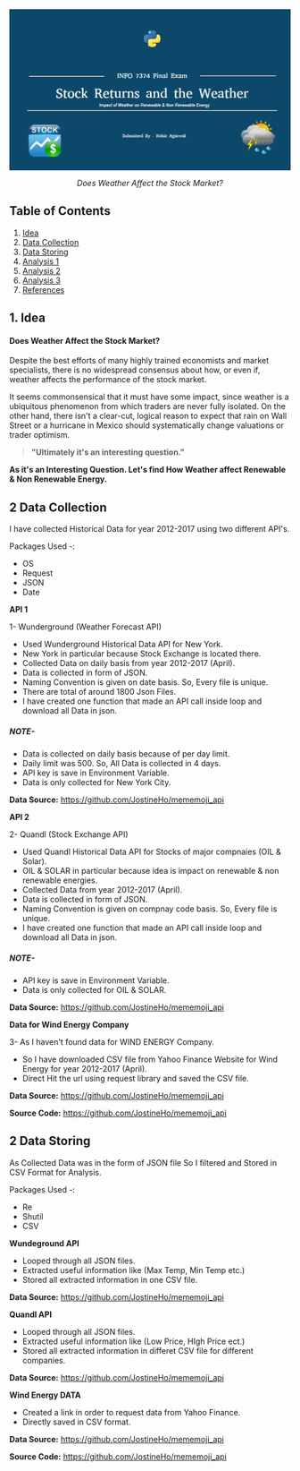 <img src="extra/cover.jpg" alt="alt text" align="middle"/>
<p align="center"><i>Does Weather Affect the Stock Market? </i></p>

## Table of Contents
1. [Idea](#1-idea)
2. [Data Collection](#2-data-collection)
3. [Data Storing](#3-data-storing)
4. [Analysis 1](#4-analysis-1)
5. [Analysis 2](#5-analysis-2)
6. [Analysis 3](#6-analysis-3)
7. [References](#7-references)

## 1. Idea
#### Does Weather Affect the Stock Market?

Despite the best efforts of many highly trained economists and market specialists, there is no widespread consensus about how, or even if, weather affects the performance of the stock market.

It seems commonsensical that it must have some impact, since weather is a ubiquitous phenomenon from which traders are never fully isolated. On the other hand, there isn't a clear-cut, logical reason to expect that rain on Wall Street or a hurricane in Mexico should systematically change valuations or trader optimism. 

> __"Ultimately it's an interesting question."__

__As it's an Interesting Question. Let's find How Weather affect Renewable & Non Renewable Energy.__

## 2 Data Collection
I have collected Historical Data for year 2012-2017 using two different API's.

Packages Used -:
- OS
- Request
- JSON
- Date

__API 1__

1- Wunderground (Weather Forecast API)

  - Used Wunderground Historical Data API for New York.
  - New York in particular because Stock Exchange is located there.
  - Collected Data on daily basis from year 2012-2017 (April).
  - Data is collected in form of JSON.
  - Naming Convention is given on date basis. So, Every file is unique.
  - There are total of around 1800 Json Files.
  - I have created one function that made an API call inside loop and download all Data in json.
  
  ##### NOTE- 
  - Data is collected on daily basis because of per day limit.
  - Daily limit was 500. So, All Data is collected in 4 days.
  - API key is save in Environment Variable.
  - Data is only collected for New York City.
  
 **Data Source:** https://github.com/JostineHo/mememoji_api
 
 
 __API 2__

2- Quandl (Stock Exchange API)

  - Used Quandl Historical Data API for Stocks of major compnaies (OIL & Solar).
  - OIL & SOLAR in particular because idea is impact on renewable & non renewable energies.
  - Collected Data from year 2012-2017 (April).
  - Data is collected in form of JSON.
  - Naming Convention is given on compnay code basis. So, Every file is unique.
  - I have created one function that made an API call inside loop and download all Data in json.
  
  ##### NOTE- 
  - API key is save in Environment Variable.
  - Data is only collected for OIL & SOLAR.
  
 **Data Source:** https://github.com/JostineHo/mememoji_api
 
 
 __Data for Wind Energy Company__
 
 3- As I haven't found data for WIND ENERGY Company.
  - So I have downloaded CSV file from Yahoo Finance Website for Wind Energy for year 2012-2017 (April).
  - Direct Hit the url using request library and saved the CSV file.
  
  **Data Source:** https://github.com/JostineHo/mememoji_api
 
  **Source Code:** https://github.com/JostineHo/mememoji_api



## 2 Data Storing
As Collected Data was in the form of JSON file So I filtered and Stored in CSV Format for Analysis.

Packages Used -:
- Re
- Shutil
- CSV

__Wundeground API__
  - Looped through all JSON files.
  - Extracted useful information like (Max Temp, Min Temp etc.)
  - Stored all extracted information in one CSV file.
  
  **Data Source:** https://github.com/JostineHo/mememoji_api

__Quandl API__
  - Looped through all JSON files.
  - Extracted useful information like (Low Price, HIgh Price ect.)
  - Stored all extracted information in differet CSV file for different companies.
  
  **Data Source:** https://github.com/JostineHo/mememoji_api
  
  __Wind Energy DATA__
   - Created a link in order to request data from Yahoo Finance.
   - Directly saved in CSV format.
   
   **Data Source:** https://github.com/JostineHo/mememoji_api
   
   **Source Code:** https://github.com/JostineHo/mememoji_api

